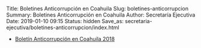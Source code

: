 Title: Boletines Anticorrupción en Coahuila
Slug: boletines-anticorrupcion
Summary: Boletines Anticorrupción en Coahuila
Author: Secretaría Ejecutiva
Date: 2019-01-10 09:15
Status: hidden
Save_as: secretaria-ejecutiva/boletines-anticorrupcion/index.html


* [Boletín Anticorrupción en Coahuila 2018]({filename}/secretaria-ejecutiva/boletines-anticorrupcion/boletin-anticorrupcion-coahuila-2018.md)
